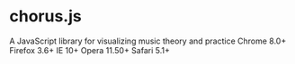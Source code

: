 # chorus.js
A JavaScript library for visualizing music theory and practice
Chrome 8.0+
Firefox 3.6+
IE 10+
Opera 11.50+
Safari 5.1+
